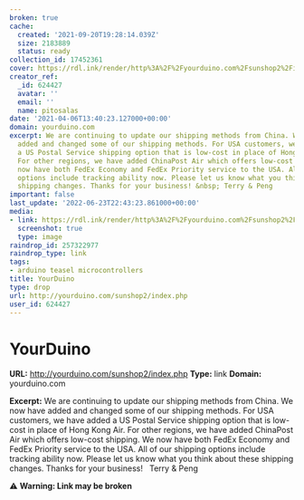 ```yaml
---
broken: true
cache:
  created: '2021-09-20T19:28:14.039Z'
  size: 2183889
  status: ready
collection_id: 17452361
cover: https://rdl.ink/render/http%3A%2F%2Fyourduino.com%2Fsunshop2%2Findex.php
creator_ref:
  _id: 624427
  avatar: ''
  email: ''
  name: pitosalas
date: '2021-04-06T13:40:23.127000+00:00'
domain: yourduino.com
excerpt: We are continuing to update our shipping methods from China. We now have
  added and changed some of our shipping methods. For USA customers, we have added
  a US Postal Service shipping option that is low-cost in place of Hong Kong Air.
  For other regions, we have added ChinaPost Air which offers low-cost shipping. We
  now have both FedEx Economy and FedEx Priority service to the USA. All of our shipping
  options include tracking ability now. Please let us know what you think about these
  shipping changes. Thanks for your business! &nbsp; Terry & Peng
important: false
last_update: '2022-06-23T22:43:23.861000+00:00'
media:
- link: https://rdl.ink/render/http%3A%2F%2Fyourduino.com%2Fsunshop2%2Findex.php
  screenshot: true
  type: image
raindrop_id: 257322977
raindrop_type: link
tags:
- arduino teasel microcontrollers
title: YourDuino
type: drop
url: http://yourduino.com/sunshop2/index.php
user_id: 624427
---
```


# YourDuino

**URL:** http://yourduino.com/sunshop2/index.php
**Type:** link
**Domain:** yourduino.com

**Excerpt:** We are continuing to update our shipping methods from China. We now have added and changed some of our shipping methods. For USA customers, we have added a US Postal Service shipping option that is low-cost in place of Hong Kong Air. For other regions, we have added ChinaPost Air which offers low-cost shipping. We now have both FedEx Economy and FedEx Priority service to the USA. All of our shipping options include tracking ability now. Please let us know what you think about these shipping changes. Thanks for your business! &nbsp; Terry & Peng

⚠️ **Warning: Link may be broken**
